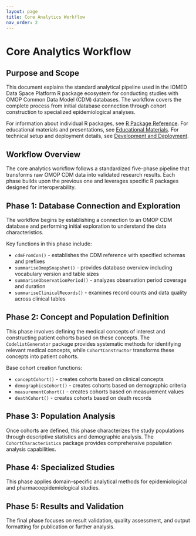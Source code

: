 ```yaml
---
layout: page
title: Core Analytics Workflow
nav_order: 2
---
```


# Core Analytics Workflow

## Purpose and Scope

This document explains the standard analytical pipeline used in the IOMED Data Space Platform R package ecosystem for conducting studies with OMOP Common Data Model (CDM) databases. The workflow covers the complete process from initial database connection through cohort construction to specialized epidemiological analyses.

For information about individual R packages, see [R Package Reference](../package_reference). For educational materials and presentations, see [Educational Materials](../educational_materials). For technical setup and deployment details, see [Development and Deployment](../development_and_deployment).

## Workflow Overview

The core analytics workflow follows a standardized five-phase pipeline that transforms raw OMOP CDM data into validated research results. Each phase builds upon the previous one and leverages specific R packages designed for interoperability.

## Phase 1: Database Connection and Exploration

The workflow begins by establishing a connection to an OMOP CDM database and performing initial exploration to understand the data characteristics.

Key functions in this phase include:
- `cdmFromCon()` - establishes the CDM reference with specified schemas and prefixes
- `summariseOmopSnapshot()` - provides database overview including vocabulary version and table sizes
- `summariseObservationPeriod()` - analyzes observation period coverage and duration
- `summariseClinicalRecords()` - examines record counts and data quality across clinical tables

## Phase 2: Concept and Population Definition

This phase involves defining the medical concepts of interest and constructing patient cohorts based on these concepts. The `CodelistGenerator` package provides systematic methods for identifying relevant medical concepts, while `CohortConstructor` transforms these concepts into patient cohorts.

Base cohort creation functions:
- `conceptCohort()` - creates cohorts based on clinical concepts
- `demographicsCohort()` - creates cohorts based on demographic criteria
- `measurementCohort()` - creates cohorts based on measurement values
- `deathCohort()` - creates cohorts based on death records

## Phase 3: Population Analysis

Once cohorts are defined, this phase characterizes the study populations through descriptive statistics and demographic analysis. The `CohortCharacteristics` package provides comprehensive population analysis capabilities.

## Phase 4: Specialized Studies

This phase applies domain-specific analytical methods for epidemiological and pharmacoepidemiological studies.

## Phase 5: Results and Validation

The final phase focuses on result validation, quality assessment, and output formatting for publication or further analysis.
